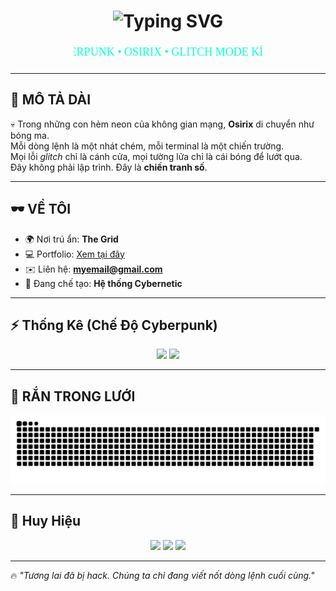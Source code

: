 <!-- Cyberpunk Hacker Profile README -->

<h1 align="center">
  <img src="https://readme-typing-svg.herokuapp.com?font=Share+Tech+Mono&size=30&duration=4000&color=00FFD1&center=true&vCenter=true&lines=OSIRIX;XUYÊN+THỰC+TẠI%2C+MỘT+DÒNG+LỆNH+MỖI+LẦN" alt="Typing SVG" />
</h1>

<p align="center">
  <marquee width="60%" scrollamount="8" behavior="alternate" style="color:#00FFD1; font-family:Share Tech Mono; font-size:18px;">
    ⚡ HỆ THỐNG CYBERPUNK • OSIRIX • GLITCH MODE KÍCH HOẠT ⚡
  </marquee>
</p>

---

## 🌌 MÔ TẢ DÀI  
💀 Trong những con hẻm neon của không gian mạng, **Osirix** di chuyển như bóng ma.  
Mỗi dòng lệnh là một nhát chém, mỗi terminal là một chiến trường.  
Mọi lỗi *glitch* chỉ là cánh cửa, mọi tường lửa chỉ là cái bóng để lướt qua.  
Đây không phải lập trình. Đây là **chiến tranh số**.  

---

## 🕶️ VỀ TÔI  
- 🌍 Nơi trú ẩn: **The Grid**  
- 💻 Portfolio: [Xem tại đây](http://myapp.com)  
- ✉️ Liên hệ: **myemail@gmail.com**  
- 🚀 Đang chế tạo: **Hệ thống Cybernetic**  

---

## ⚡ Thống Kê (Chế Độ Cyberpunk)

<p align="center">
  <img src="https://github-readme-stats.vercel.app/api?username=fbtuan2&show_icons=true&theme=radical&title_color=ff0050&icon_color=00ffd1&text_color=ffffff&bg_color=0d1117" height="170" />
  <img src="https://github-readme-stats.vercel.app/api/top-langs/?username=fbtuan2&layout=compact&theme=radical&title_color=00ffd1&text_color=ffffff&bg_color=0d1117" height="170" />
</p>

---

## 🐍 RẮN TRONG LƯỚI  
<p align="center">
  <img src="https://github.com/fbtuan2/fbtuan2/blob/output/snake.svg" alt="Snake animation" />
</p>

---

## 🧩 Huy Hiệu  
<p align="center">
  <img src="https://img.shields.io/badge/HACKER-OSIRIX-ff0050?style=for-the-badge&logo=matrix&logoColor=00ffd1" />
  <img src="https://img.shields.io/badge/MÃ-SỐ-CYBERPUNK-00ffd1?style=for-the-badge&logo=neovim&logoColor=ff0050" />
  <img src="https://img.shields.io/badge/THỰC%20TẠI-GLITCH-9d00ff?style=for-the-badge&logo=protonmail&logoColor=00ffd1" />
</p>

---

🔥 *"Tương lai đã bị hack. Chúng ta chỉ đang viết nốt dòng lệnh cuối cùng."*
